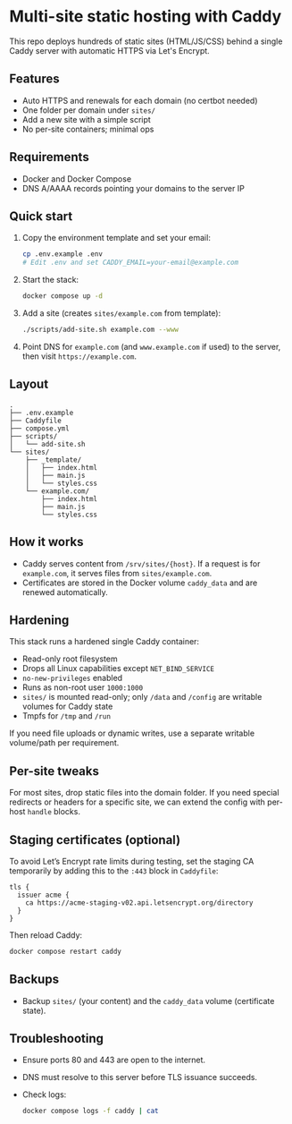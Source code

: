 # Multi-site static hosting with Caddy

This repo deploys hundreds of static sites (HTML/JS/CSS) behind a single Caddy server with automatic HTTPS via Let's Encrypt.

## Features

- Auto HTTPS and renewals for each domain (no certbot needed)
- One folder per domain under `sites/`
- Add a new site with a simple script
- No per-site containers; minimal ops

## Requirements

- Docker and Docker Compose
- DNS A/AAAA records pointing your domains to the server IP

## Quick start

1. Copy the environment template and set your email:

   ```bash
   cp .env.example .env
   # Edit .env and set CADDY_EMAIL=your-email@example.com
   ```

2. Start the stack:

   ```bash
   docker compose up -d
   ```

3. Add a site (creates `sites/example.com` from template):

   ```bash
   ./scripts/add-site.sh example.com --www
   ```

4. Point DNS for `example.com` (and `www.example.com` if used) to the server, then visit `https://example.com`.

## Layout

```
.
├── .env.example
├── Caddyfile
├── compose.yml
├── scripts/
│   └── add-site.sh
└── sites/
    ├── _template/
    │   ├── index.html
    │   ├── main.js
    │   └── styles.css
    └── example.com/
        ├── index.html
        ├── main.js
        └── styles.css
```

## How it works

- Caddy serves content from `/srv/sites/{host}`. If a request is for `example.com`, it serves files from `sites/example.com`.
- Certificates are stored in the Docker volume `caddy_data` and are renewed automatically.

## Hardening

This stack runs a hardened single Caddy container:

- Read-only root filesystem
- Drops all Linux capabilities except `NET_BIND_SERVICE`
- `no-new-privileges` enabled
- Runs as non-root user `1000:1000`
- `sites/` is mounted read-only; only `/data` and `/config` are writable volumes for Caddy state
- Tmpfs for `/tmp` and `/run`

If you need file uploads or dynamic writes, use a separate writable volume/path per requirement.

## Per-site tweaks

For most sites, drop static files into the domain folder. If you need special redirects or headers for a specific site, we can extend the config with per-host `handle` blocks.

## Staging certificates (optional)

To avoid Let’s Encrypt rate limits during testing, set the staging CA temporarily by adding this to the `:443` block in `Caddyfile`:

```caddy
tls {
  issuer acme {
    ca https://acme-staging-v02.api.letsencrypt.org/directory
  }
}
```

Then reload Caddy:

```bash
docker compose restart caddy
```

## Backups

- Backup `sites/` (your content) and the `caddy_data` volume (certificate state).

## Troubleshooting

- Ensure ports 80 and 443 are open to the internet.
- DNS must resolve to this server before TLS issuance succeeds.
- Check logs:

  ```bash
  docker compose logs -f caddy | cat
  ```


